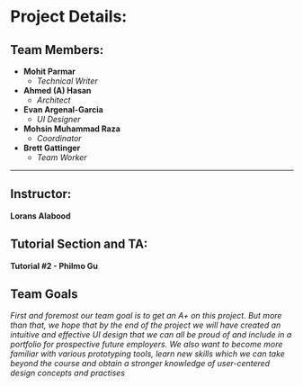 # Project Details:
## Team Members:
* **Mohit Parmar**
  * _Technical Writer_
* **Ahmed (A) Hasan**
  * _Architect_ 
* **Evan Argenal-Garcia**
  * _UI Designer_ 
* **Mohsin Muhammad Raza**
  * _Coordinator_
* **Brett Gattinger**
  * _Team Worker_
***
## Instructor:
**Lorans Alabood**
## Tutorial Section and TA:
**Tutorial #2 - Philmo Gu**
## Team Goals
_First and foremost our team goal is to get an A+ on this project. But more than that, we hope that by the end of the project we will have created an intuitive and effective UI design that we can all be proud of and include in a portfolio for prospective future employers. We also want to become more familiar with various prototyping tools, learn new skills which we can take beyond the course and obtain a stronger knowledge of user-centered design concepts and practises_
